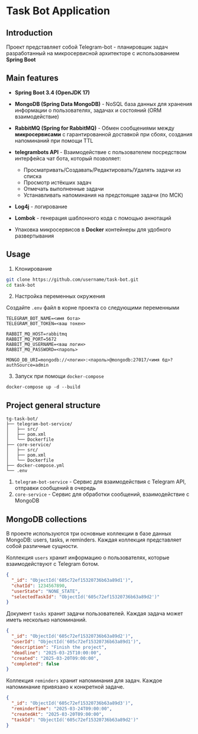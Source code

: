 # Task Bot Application

## Introduction
Проект представляет собой Telegram-bot - планировщик задач разработанный на микросервисной архитекторе с использованием **Spring Boot**

## Main features
- **Spring Boot 3.4 (OpenJDK 17)** 
- **MongoDB (Spring Data MongoDB)** - NoSQL база данных для хранения информации о пользователях, задачах и состояний (ORM взаимодействие)
- **RabbitMQ (Spring for RabbitMQ)** - Обмен сообщениями между **микросервисами** c гарантированной доставкой при сбоях, создания напоминаний при помощи TTL
- **telegrambots API** - Взаимодействие с пользователем посредством интерфейса чат бота, который позволяет:
  - Просматривать/Создавать/Редактировать/Удалять задачи из списка
  - Просмотр истёкших задач
  - Отмечать выполненные задачи
  - Устанавливать напоминания на предстоящие задачи (по МСК)
- **Log4j** - логирование
- **Lombok** - генерация шаблонного кода с помощью аннотаций
 
- Упаковка микросервисов в **Docker** контейнеры для удобного развертывания

## Usage
1. Клонирование
```bash
git clone https://github.com/username/task-bot.git
cd task-bot
```
2. Настройка переменных окружения

Создайте `.env` файл в корне проекта со следующими переменными
```env
TELEGRAM_BOT_NAME=<имя бота>
TELEGRAM_BOT_TOKEN=<ваш токен>

RABBIT_MQ_HOST=rabbitmq
RABBIT_MQ_PORT=5672
RABBIT_MQ_USERNAME=<ваш логин>
RABBIT_MQ_PASSWORD=<пароль>

MONGO_DB_URI=mongodb://<логин>:<пароль>@mongodb:27017/<имя бд>?authSource=admin
```
3. Запуск при помощи `docker-compose`
```
docker-compose up -d --build
```

## Project general structure
```
tg-task-bot/
├── telegram-bot-service/
│   ├── src/                    
│   ├── pom.xml                 
│   └── Dockerfile
├── core-service/
│   ├── src/
│   ├── pom.xml           
│   └── Dockerfile
├── docker-compose.yml
└── .env
```
1. `telegram-bot-service` - Сервис для взаимодействия с Telegram API, отправки сообщений в очередь
2. `core-service` - Сервис для обработки сообщений, взаимодействие с MongoDB

## MongoDB collections

В проекте используются три основные коллекции в базе данных MongoDB: users, tasks, и reminders. Каждая коллекция представляет собой различные сущности.

Коллекция `users` хранит информацию о пользователях, которые взаимодействуют с Telegram ботом.
```json
{
  "_id": "ObjectId('605c72ef15320736b63a89d1')",
  "chatId": 1234567890, 
  "userState": "NONE_STATE",
  "selectedTaskId": "ObjectId('605c72ef15320736b63a89d2')"
}
```

Документ `tasks` хранит задачи пользователей. Каждая задача может иметь несколько напоминаний.

```json
{
  "_id": "ObjectId('605c72ef15320736b63a89d2')",
  "userId": "ObjectId('605c72ef15320736b63a89d1')",
  "description": "Finish the project",
  "deadline": "2025-03-25T10:00:00",
  "created": "2025-03-20T09:00:00",
  "completed": false
}
```

Коллекция `reminders` хранит напоминания для задач. Каждое напоминание привязано к конкретной задаче.

```json
{
  "_id": "ObjectId('605c72ef15320736b63a89d3')",
  "reminderTime": "2025-03-24T09:00:00",
  "createdAt": "2025-03-20T09:00:00",
  "taskId": "ObjectId('605c72ef15320736b63a89d2')"
}
```
